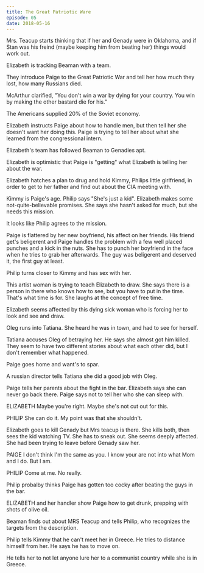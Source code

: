 ```yaml
---
title: The Great Patriotic Ware
episode: 05
date: 2018-05-16
---
```

Mrs. Teacup starts thinking that if her and Genady were in Oklahoma, and if Stan was his freind (maybe keeping him from beating her) things would work out.

Elizabeth is tracking Beaman with a team. 

They introduce Paige to the Great Patriotic War and tell her how much they lost, how many Russians died.



McArthur clarified, "You don't win a war by dying for your country. You win by making the other bastard die for his."

The Americans supplied 20% of the Soviet economy.

Elizabeth instructs Paige about how to handle men, but then tell her she doesn't want her doing this. Paige is trying to tell her about what she learned from the congressional intern.

Elizabeth's team has followed Beaman to Genadies apt.

Elizabeth is optimistic that Paige is "getting" what Elizabeth is telling her about the war.

Elizabeth hatches a plan to drug and hold Kimmy, Philips little girlfriend, in order to get to her father and find out about the CIA meeting with. 

Kimmy is Paige's age. Philip says "She's just a kid". Elizabeth makes some not-quite-believable promises. She says she hasn't asked for much, but she needs this mission.

It looks like Philip agrees to the mission.

Paige is flattered by her new boyfriend, his affect on her friends. His friend get's beligerent and Paige handles the problem with a few well placed punches and a kick in the nuts. She has to punch her boyfriend in the face when he tries to grab her afterwards. The guy was beligerent and deserved it, the first guy at least.

Philip turns closer to Kimmy and has sex with her.

This artist woman is trying to teach Elizabeth to draw. She says there is a person in there who knows how to see, but you have to put in the time. That's what time is for. She laughs at the concept of free time.

Elizabeth seems affected by this dying sick woman who is forcing her to look and see and draw.

Oleg runs into Tatiana. She heard he was in town, and had to see for herself.

Tatiana accuses Oleg of betraying her. He says she almost got him killed. They seem to have two different stories about what each other did, but I don't remember what happened.

Paige goes home and want's to spar.

A russian director tells Tatiana she did a good job with Oleg.

Paige tells her parents about the fight in the bar. Elizabeth says she can never go back there. Paige says not to tell her who she can sleep with.

ELIZABETH
Maybe you're right. Maybe she's not cut out for this.

PHILIP
She can do it. My point was that she shouldn't.

Elizabeth goes to kill Genady but Mrs teacup is there. She kills both, then sees the kid watching TV. She has to sneak out. She seems deeply affected. She had been trying to leave before Genady saw her.

PAIGE
I don't think I'm the same as you. I know your are not into what Mom and I do. But I am.

PHILIP
Come at me. No really.

Philip probalby thinks Paige has gotten too cocky after beating the guys in the bar.

ELIZABETH and her handler show Paige how to get drunk, prepping with shots of olive oil.

Beaman finds out about MRS Teacup and tells Philip, who recognizes the targets from the description.

Philip tells Kimmy that he can't meet her in Greece. He tries to distance himself from her. He says he has to move on.

He tells her to not let anyone lure her to a communist country while she is in Greece.

